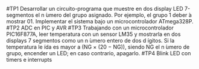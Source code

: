 #TP1
Desarrollar un circuito-programa que muestre en dos display LED 7-segmentos el n ́umero
del grupo asignado. Por ejemplo, el grupo 1 deber ́a mostrar 01. Implementar el sistema bajo un
microcontrolador ATmega328P.
#TP2
ADC en PIC y AVR
#TP3
Trabajando con un microcontrolador PIC16F877A, leer temperatura con un sensor LM35 y
mostrarla en dos displays 7 segmentos como un n ́umero entero de dos d ́ıgitos. Si la temperatura
le ́ıda es mayor a (NG × (20 − NG)), siendo NG el n ́umero de grupo, encender un LED; en caso
contrario, apagarlo.
#TP4
Blink LED con timers e interrupts
